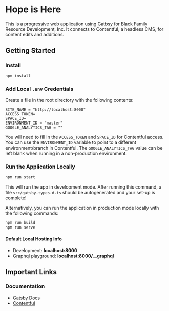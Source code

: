 # Hope is Here

This is a progressive web application using Gatbsy for Black Family Resource Development, Inc. It connects to Contentful, a headless CMS, for content edits and additions.

## Getting Started

### Install

```bash
npm install
```

### Add Local `.env` Credentials

Create a file in the root directory with the following contents:

```text
SITE_NAME = "http://localhost:8000"
ACCESS_TOKEN=
SPACE_ID=
ENVIRONMENT_ID = "master"
GOOGLE_ANALYTICS_TAG = ""
```

You will need to fill in the `ACCESS_TOKEN` and `SPACE_ID` for Contentful access. You can use the `ENVIRONMENT_ID` variable to point to a different environment/branch in Contentful. The `GOOGLE_ANALYTICS_TAG` value can be left blank when running in a non-production environment.

### Run the Application Locally

```bash
npm run start
```

This will run the app in development mode. After running this command, a file `src/gatsby-types.d.ts` should be autogenerated and your set-up is complete!

Alternatively, you can run the application in production mode locally with the following commands:

```bash
npm run build
npm run serve
```

#### Default Local Hosting Info

- Development: **localhost:8000**
- Graphql playground: **localhost:8000/__graphql**

## Important Links

### Documentation

- [Gatsby Docs](https://www.gatsbyjs.com/docs/)
- [Contentful](https://www.contentful.com/)
